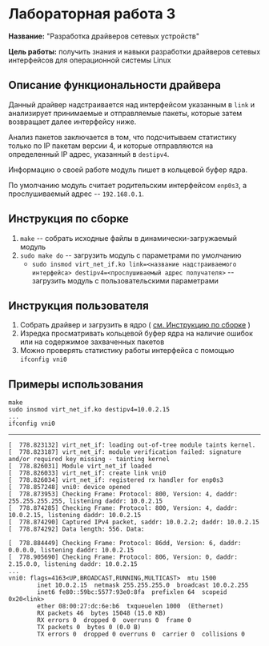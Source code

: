 # Лабораторная работа 3

**Название:** "Разработка драйверов сетевых устройств"

**Цель работы:** получить знания и навыки разработки драйверов сетевых интерфейсов для операционной системы Linux

## Описание функциональности драйвера

Данный драйвер надстраивается над интерфейсом указанным в `link` и анализирует принимаемые и отправляемые пакеты, которые затем возвращает далее интерфейсу ниже.

Анализ пакетов заключается в том, что подсчитываем статистику только по IP пакетам версии 4, и которые отправляются на определенный IP адрес, указанный в `destipv4`.

Информацию о своей работе модуль пишет в кольцевой буфер ядра.

По умолчанию модуль считает родительским интерфейсом `enp0s3`, а прослушиваемый адрес -- `192.168.0.1`.

## Инструкция по сборке

1. `make` -- собрать исходные файлы в динамически-загружаемый модуль
2. `sudo make do` -- загрузить модуль с параметрами по умолчанию
    + `sudo insmod virt_net_if.ko link=<название надстраиваемого интерфейса> destipv4=<прослушиваемый адрес получателя>` -- загрузить  модуль с пользовательскими параметрами

## Инструкция пользователя

1. Собрать драйвер и загрузить в ядро ( [см. Инструкцию по сборке](#инструкция-по-сборке) )
2. Изредка просматривать кольцевой буфер ядра на наличие ошибок или на содержимое захваченных пакетов
3. Можно проверять статистику работы интерфейса с помощью `ifconfig vni0`

## Примеры использования

```
make
sudo insmod virt_net_if.ko destipv4=10.0.2.15
...
ifconfig vni0
```
---
```
[  778.823132] virt_net_if: loading out-of-tree module taints kernel.
[  778.823187] virt_net_if: module verification failed: signature and/or required key missing - tainting kernel
[  778.826031] Module virt_net_if loaded
[  778.826033] virt_net_if: create link vni0
[  778.826034] virt_net_if: registered rx handler for enp0s3
[  778.857248] vni0: device opened
[  778.873953] Checking Frame: Protocol: 800, Version: 4, daddr: 255.255.255.255, listening daddr: 10.0.2.15
[  778.874285] Checking Frame: Protocol: 800, Version: 4, daddr: 10.0.2.15, listening daddr: 10.0.2.15
[  778.874290] Captured IPv4 packet, saddr: 10.0.2.2; daddr: 10.0.2.15
[  778.874292] Data length: 556. Data:

[  778.884449] Checking Frame: Protocol: 86dd, Version: 6, daddr: 0.0.0.0, listening daddr: 10.0.2.15
[  778.905690] Checking Frame: Protocol: 806, Version: 0, daddr: 2.15.0.0, listening daddr: 10.0.2.15
...
vni0: flags=4163<UP,BROADCAST,RUNNING,MULTICAST>  mtu 1500
        inet 10.0.2.15  netmask 255.255.255.0  broadcast 10.0.2.255
        inet6 fe80::59bc:5577:93e0:8fa  prefixlen 64  scopeid 0x20<link>
        ether 08:00:27:dc:6e:b6  txqueuelen 1000  (Ethernet)
        RX packets 46  bytes 15048 (15.0 KB)
        RX errors 0  dropped 0  overruns 0  frame 0
        TX packets 0  bytes 0 (0.0 B)
        TX errors 0  dropped 0 overruns 0  carrier 0  collisions 0
```
